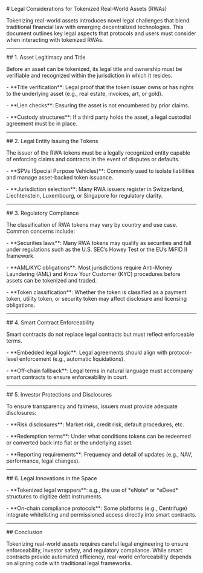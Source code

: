 \# Legal Considerations for Tokenized Real-World Assets (RWAs)



Tokenizing real-world assets introduces novel legal challenges that blend traditional financial law with emerging decentralized technologies. This document outlines key legal aspects that protocols and users must consider when interacting with tokenized RWAs.



---



\## 1. Asset Legitimacy and Title



Before an asset can be tokenized, its legal title and ownership must be verifiable and recognized within the jurisdiction in which it resides.



\- \*\*Title verification\*\*: Legal proof that the token issuer owns or has rights to the underlying asset (e.g., real estate, invoices, art, or gold).

\- \*\*Lien checks\*\*: Ensuring the asset is not encumbered by prior claims.

\- \*\*Custody structures\*\*: If a third party holds the asset, a legal custodial agreement must be in place.



---



\## 2. Legal Entity Issuing the Tokens



The issuer of the RWA tokens must be a legally recognized entity capable of enforcing claims and contracts in the event of disputes or defaults.



\- \*\*SPVs (Special Purpose Vehicles)\*\*: Commonly used to isolate liabilities and manage asset-backed token issuance.

\- \*\*Jurisdiction selection\*\*: Many RWA issuers register in Switzerland, Liechtenstein, Luxembourg, or Singapore for regulatory clarity.



---



\## 3. Regulatory Compliance



The classification of RWA tokens may vary by country and use case. Common concerns include:



\- \*\*Securities laws\*\*: Many RWA tokens may qualify as securities and fall under regulations such as the U.S. SEC’s Howey Test or the EU’s MiFID II framework.

\- \*\*AML/KYC obligations\*\*: Most jurisdictions require Anti-Money Laundering (AML) and Know Your Customer (KYC) procedures before assets can be tokenized and traded.

\- \*\*Token classification\*\*: Whether the token is classified as a payment token, utility token, or security token may affect disclosure and licensing obligations.



---



\## 4. Smart Contract Enforceability



Smart contracts do not replace legal contracts but must reflect enforceable terms.



\- \*\*Embedded legal logic\*\*: Legal agreements should align with protocol-level enforcement (e.g., automatic liquidations).

\- \*\*Off-chain fallback\*\*: Legal terms in natural language must accompany smart contracts to ensure enforceability in court.



---



\## 5. Investor Protections and Disclosures



To ensure transparency and fairness, issuers must provide adequate disclosures:



\- \*\*Risk disclosures\*\*: Market risk, credit risk, default procedures, etc.

\- \*\*Redemption terms\*\*: Under what conditions tokens can be redeemed or converted back into fiat or the underlying asset.

\- \*\*Reporting requirements\*\*: Frequency and detail of updates (e.g., NAV, performance, legal changes).



---



\## 6. Legal Innovations in the Space



\- \*\*Tokenized legal wrappers\*\*: e.g., the use of \*eNote\* or \*eDeed\* structures to digitize debt instruments.

\- \*\*On-chain compliance protocols\*\*: Some platforms (e.g., Centrifuge) integrate whitelisting and permissioned access directly into smart contracts.



---



\## Conclusion



Tokenizing real-world assets requires careful legal engineering to ensure enforceability, investor safety, and regulatory compliance. While smart contracts provide automated efficiency, real-world enforceability depends on aligning code with traditional legal frameworks.

